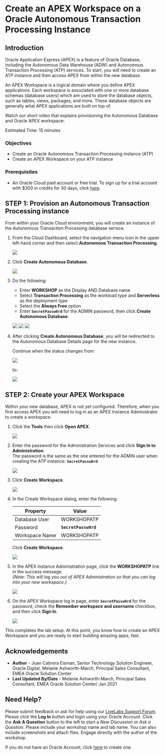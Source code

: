 # Create an APEX Workspace on a Oracle Autonomous Transaction Processing Instance

## Introduction

Oracle Application Express (APEX) is a feature of Oracle Database, including the Autonomous Data Warehouse (ADW) and Autonomous Transaction Processing (ATP) services. To start, you will need to create an ATP instance and then access APEX from within the new database.

An APEX Workspace is a logical domain where you define APEX applications. Each workspace is associated with one or more database schemas (database users) which are used to store the database objects, such as tables, views, packages, and more. These database objects are generally what APEX applications are built on top of.

Watch our short video that explains provisioning the Autonomous Database and Oracle APEX workspace:

[](youtube:JbeHvKTKbek)

Estimated Time: 15 minutes

### Objectives
- Create an Oracle Autonomous Transaction Processing instance (ATP)
- Create an APEX Workspace on your ATP instance

### Prerequisites

* An Oracle Cloud paid account or free trial. To sign up for a trial account with $300 in credits for 30 days, click [here](http://oracle.com/cloud/free).

## **STEP 1**: Provision an Autonomous Transaction Processing instance

From within your Oracle Cloud environment, you will create an instance of the Autonomous Transaction Processing database service.

1. From the Cloud Dashboard, select the navigation menu icon in the upper left-hand corner and then select **Autonomous Transaction Processing**.

    ![](images/select-atp-in-nav-menu.png " ")

2. Click **Create Autonomous Database**.

    ![](images/click-create-autonomous-database.png " ")

3. Do the following:
    - Enter **WORKSHOP** as the Display AND Database name
    - Select **Transaction Processing** as the workload type and **Serverless** as the deployment type
    - Select the **Always Free** option
    - Enter **`SecretPassw0rd`** for the ADMIN password, then click **Create Autonomous Database**.

    ![](images/create-atp-1.png " ")
    ![](images/create-atp-2.png " ")
    ![](images/create-atp-3.png " ")

4. After clicking **Create Autonomous Database**, you will be redirected to the Autonomous Database Details page for the new instance.

    Continue when the status changes from:

    ![](images/status-provisioning.png " ")

    to:

    ![](images/status-available.png " ")

## **STEP 2**: Create your APEX Workspace
Within your new database, APEX is not yet configured. Therefore, when you first access APEX you will need to log in as an APEX Instance Administrator to create a workspace.

1. Click the **Tools** then click **Open APEX**.

    ![](images/click-apex.png " ")

2. Enter the password for the Administration Services and click **Sign In to Administration**.     
    The password is the same as the one entered for the ADMIN user when creating the ATP instance: **```SecretPassw0rd```**

    ![](images/log-in-as-admin.png " ")

3. Click **Create Workspace**.

    ![](images/welcome-create-workspace.png " ")

4. In the Create Workspace dialog, enter the following:

    | Property | Value |
    | --- | --- |
    | Database User | WORKSHOPATP |
    | Password | **`SecretPassw0rd`** |
    | Workspace Name | WORKSHOPATP |

    Click **Create Workspace**.

    ![](images/create_workspace_02.png " ")

5. In the APEX Instance Administration page, click the **WORKSHOPATP** link in the success message.         
    *{Note: This will log you out of APEX Administration so that you can log into your new workspace.}*

    ![](images/log-out-from-admin.png " ")

6. On the APEX Workspace log in page, enter **``SecretPassw0rd``** for the password, check the **Remember workspace and username** checkbox, and then click **Sign In**.

    ![](images/log-in-to-workspace.png " ")

This completes the lab setup. At this point, you know how to create an APEX Workspace and you are ready to start building amazing apps, fast.

## Acknowledgements
* **Author** - Juan Cabrera Eisman, Senior Technology Solution Engineer, Oracle Digital, Melanie Ashworth-March, Principal Sales Consultant, EMEA Oracle Solution Center
* **Last Updated By/Date** - Melanie Ashworth-March, Principal Sales Consultant, EMEA Oracle Solution Center/ Jan 2021

## Need Help?
Please submit feedback or ask for help using our [LiveLabs Support Forum](https://community.oracle.com/tech/developers/categories/oracle-apex-development-workshops). Please click the **Log In** button and login using your Oracle Account. Click the **Ask A Question** button to the left to start a *New Discussion* or *Ask a Question*.  Please include your workshop name and lab name.  You can also include screenshots and attach files.  Engage directly with the author of the workshop.

If you do not have an Oracle Account, click [here](https://profile.oracle.com/myprofile/account/create-account.jspx) to create one.
